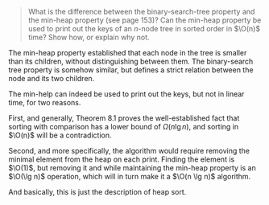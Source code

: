 > What is the difference between the binary-search-tree property and the
> min-heap property (see page 153)? Can the min-heap property be used to print
> out the keys of an $n$-node tree in sorted order in $\O(n)$ time? Show how, or
> explain why not.

The min-heap property established that each node in the tree is smaller than its
children, without distinguishing between them. The binary-search tree property
is somehow similar, but defines a strict relation between the node and its two
children.

The min-help can indeed be used to print out the keys, but not in linear time,
for two reasons.

First, and generally, Theorem 8.1 proves the well-established fact that sorting
with comparison has a lower bound of $\Omega(n \lg n)$, and sorting in $\O(n)$
will be a contradiction.

Second, and more specifically, the algorithm would require removing the minimal
element from the heap on each print. Finding the element is $\O(1)$, but
removing it and while maintaining the min-heap property is an $\O(\lg n)$
operation, which will in turn make it a $\O(n \lg n)$ algorithm.

And basically, this is just the description of heap sort.

